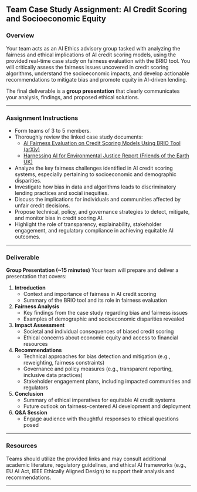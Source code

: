 ## Team Case Study Assignment: AI Credit Scoring and Socioeconomic Equity

### Overview

Your team acts as an AI Ethics advisory group tasked with analyzing the fairness and ethical implications of AI credit scoring models, using the provided real-time case study on fairness evaluation with the BRIO tool. You will critically assess the fairness issues uncovered in credit scoring algorithms, understand the socioeconomic impacts, and develop actionable recommendations to mitigate bias and promote equity in AI-driven lending.

The final deliverable is a **group presentation** that clearly communicates your analysis, findings, and proposed ethical solutions.

***

### Assignment Instructions

- Form teams of 3 to 5 members.
- Thoroughly review the linked case study documents:
    - [AI Fairness Evaluation on Credit Scoring Models Using BRIO Tool (arXiv)](https://arxiv.org/html/2406.03292v1)
    - [Harnessing AI for Environmental Justice Report (Friends of the Earth UK)](https://policy.friendsoftheearth.uk/reports/harnessing-ai-environmental-justice)
- Analyze the key fairness challenges identified in AI credit scoring systems, especially pertaining to socioeconomic and demographic disparities.
- Investigate how bias in data and algorithms leads to discriminatory lending practices and social inequities.
- Discuss the implications for individuals and communities affected by unfair credit decisions.
- Propose technical, policy, and governance strategies to detect, mitigate, and monitor bias in credit scoring AI.
- Highlight the role of transparency, explainability, stakeholder engagement, and regulatory compliance in achieving equitable AI outcomes.

***

### Deliverable

**Group Presentation (~15 minutes)**
Your team will prepare and deliver a presentation that covers:

1. **Introduction**
    - Context and importance of fairness in AI credit scoring
    - Summary of the BRIO tool and its role in fairness evaluation
2. **Fairness Analysis**
    - Key findings from the case study regarding bias and fairness issues
    - Examples of demographic and socioeconomic disparities revealed
3. **Impact Assessment**
    - Societal and individual consequences of biased credit scoring
    - Ethical concerns about economic equity and access to financial resources
4. **Recommendations**
    - Technical approaches for bias detection and mitigation (e.g., reweighting, fairness constraints)
    - Governance and policy measures (e.g., transparent reporting, inclusive data practices)
    - Stakeholder engagement plans, including impacted communities and regulators
5. **Conclusion**
    - Summary of ethical imperatives for equitable AI credit systems
    - Future outlook on fairness-centered AI development and deployment
6. **Q\&A Session**
    - Engage audience with thoughtful responses to ethical questions posed

***

### Resources

Teams should utilize the provided links and may consult additional academic literature, regulatory guidelines, and ethical AI frameworks (e.g., EU AI Act, IEEE Ethically Aligned Design) to support their analysis and recommendations.

***

